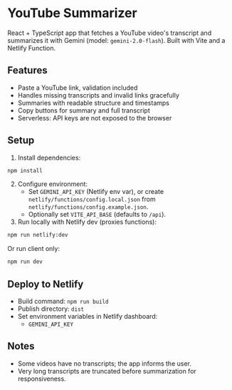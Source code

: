 # YouTube Summarizer

React + TypeScript app that fetches a YouTube video's transcript and summarizes it with Gemini (model: `gemini-2.0-flash`). Built with Vite and a Netlify Function.

## Features
- Paste a YouTube link, validation included
- Handles missing transcripts and invalid links gracefully
- Summaries with readable structure and timestamps
- Copy buttons for summary and full transcript
- Serverless: API keys are not exposed to the browser

## Setup
1. Install dependencies:
```bash
npm install
```
2. Configure environment:
   - Set `GEMINI_API_KEY` (Netlify env var), or create `netlify/functions/config.local.json` from `netlify/functions/config.example.json`.
   - Optionally set `VITE_API_BASE` (defaults to `/api`).
3. Run locally with Netlify dev (proxies functions):
```bash
npm run netlify:dev
```
Or run client only:
```bash
npm run dev
```

## Deploy to Netlify
- Build command: `npm run build`
- Publish directory: `dist`
- Set environment variables in Netlify dashboard:
  - `GEMINI_API_KEY`

## Notes
- Some videos have no transcripts; the app informs the user.
- Very long transcripts are truncated before summarization for responsiveness.
